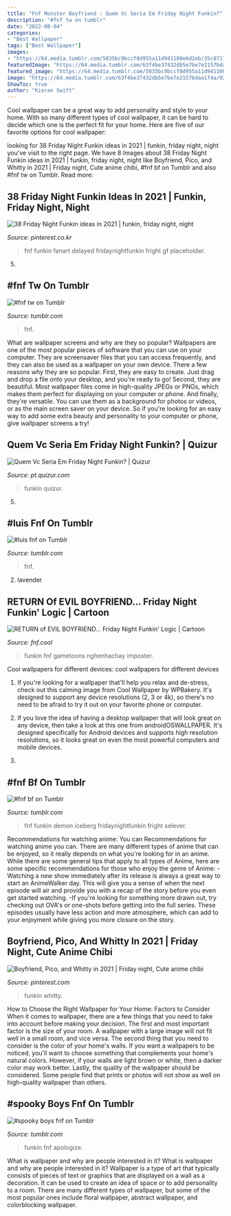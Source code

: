 ```yaml
---
title: "Fnf Monster Boyfriend : Quem Vc Seria Em Friday Night Funkin?"
description: "#fnf tw on tumblr"
date: "2022-08-04"
categories:
- "Best Wallpaper"
tags: ["Best Wallpaper"]
images:
- "https://64.media.tumblr.com/5035bc9bccf8d955a11d941108e6d2eb/35c87175b3090e29-0a/s2048x3072/526bc2dc4b653c0759d2e46c17206dce43e0fe7f.png"
featuredImage: "https://64.media.tumblr.com/63f4be37432db5e7be7e2157bdaa1f4a/0249252bedcb2527-08/s400x600/84d17054033083dda260b4657979ea6872b95746.jpg"
featured_image: "https://64.media.tumblr.com/5035bc9bccf8d955a11d941108e6d2eb/35c87175b3090e29-0a/s2048x3072/526bc2dc4b653c0759d2e46c17206dce43e0fe7f.png"
image: "https://64.media.tumblr.com/63f4be37432db5e7be7e2157bdaa1f4a/0249252bedcb2527-08/s400x600/84d17054033083dda260b4657979ea6872b95746.jpg"
ShowToc: true
author: "Kieran Swift"
---
```



Cool wallpaper can be a great way to add personality and style to your home. With so many different types of cool wallpaper, it can be hard to decide which one is the perfect fit for your home. Here are five of our favorite options for cool wallpaper: 

	

		
looking for 38 Friday Night Funkin ideas in 2021 | funkin, friday night, night you've visit to the right page. We have 8 Images about 38 Friday Night Funkin ideas in 2021 | funkin, friday night, night like Boyfriend, Pico, and Whitty in 2021 | Friday night, Cute anime chibi, #fnf bf on Tumblr and also #fnf tw on Tumblr. Read more:
		
    
## 38 Friday Night Funkin Ideas In 2021 | Funkin, Friday Night, Night

<img loading=lazy src="https://i.pinimg.com/474x/fd/f7/1d/fdf71d1f03d1d7b90fc88ada4b4a302d.jpg" onerror="this.onerror=null;this.src='https://tse3.mm.bing.net/th?id=OIP.euaBd2-rew9TwkOzBJ2KxAAAAA&amp;pid=15.1';" alt="38 Friday Night Funkin ideas in 2021 | funkin, friday night, night">

_Source: pinterest.co.kr_

>fnf funkin fanart delayed fridaynightfunkin fright gf placeholder. 

	

5.

    
## #fnf Tw On Tumblr

<img loading=lazy src="https://64.media.tumblr.com/89611157028a2f1f7dc329da7712bb82/dd574f1665402b17-41/s1280x1920/db8595a13a06ada36aae251e6c2158d1149a9dcc.png" onerror="this.onerror=null;this.src='https://tse3.mm.bing.net/th?id=OIP.MWInXfaH6WGCQT_CCS5a6AHaF3&amp;pid=15.1';" alt="#fnf tw on Tumblr">

_Source: tumblr.com_

>fnf. 

	

What are wallpaper screens and why are they so popular?
Wallpapers are one of the most popular pieces of software that you can use on your computer. They are screensaver files that you can access frequently, and they can also be used as a wallpaper on your own device. There a few reasons why they are so popular. First, they are easy to create. Just drag and drop a file onto your desktop, and you're ready to go! Second, they are beautiful. Most wallpaper files come in high-quality JPEGs or PNGs, which makes them perfect for displaying on your computer or phone. And finally, they're versatile. You can use them as a background for photos or videos, or as the main screen saver on your device. So if you're looking for an easy way to add some extra beauty and personality to your computer or phone, give wallpaper screens a try!

    
## Quem Vc Seria Em Friday Night Funkin? | Quizur

<img loading=lazy src="https://img.quizur.com/f/img60ad8bec337143.03139157.jpg?lastEdited=1621986312" onerror="this.onerror=null;this.src='https://tse1.mm.bing.net/th?id=OIP.KZRXwk_X50tmM23chDPUXwHaFj&amp;pid=15.1';" alt="Quem Vc Seria Em Friday Night Funkin? | Quizur">

_Source: pt.quizur.com_

>funkin quizur. 

	

5.

    
## #luis Fnf On Tumblr

<img loading=lazy src="https://64.media.tumblr.com/3b0fb5693c7a57ee117b00358ec1f855/1d430932799fcfea-7d/s640x960/c3037e8621383c9dbd6a1510fe8127aa4ac88a2d.jpg" onerror="this.onerror=null;this.src='https://tse3.mm.bing.net/th?id=OIP.shZ2029xiEnJFvoNBAtWFwHaJ7&amp;pid=15.1';" alt="#luis fnf on Tumblr">

_Source: tumblr.com_

>fnf. 

	

2. lavender 

    
## RETURN Of EVIL BOYFRIEND... Friday Night Funkin&#039; Logic | Cartoon

<img loading=lazy src="https://fnf.cool/wp-content/uploads/2021/08/gxg8qxowxs8maxresdefault-1024x576.jpg" onerror="this.onerror=null;this.src='https://tse3.mm.bing.net/th?id=OIP.onV_29ndUGSoCZTJ3BdCxAHaEK&amp;pid=15.1';" alt="RETURN of EVIL BOYFRIEND... Friday Night Funkin&#039; Logic | Cartoon">

_Source: fnf.cool_

>funkin fnf gametoons nghenhachay imposter. 

	

Cool wallpapers for different devices:
cool wallpapers for different devices 

1. If you're looking for a wallpaper that'll help you relax and de-stress, check out this calming image from Cool Wallpaper by WPBakery. It's designed to support any device resolutions (2, 3 or 4k), so there's no need to be afraid to try it out on your favorite phone or computer.

2. If you love the idea of having a desktop wallpaper that will look great on any device, then take a look at this one from androidOSWALLPAPER. It's designed specifically for Android devices and supports high resolution resolutions, so it looks great on even the most powerful computers and mobile devices.

3.

    
## #fnf Bf On Tumblr

<img loading=lazy src="https://64.media.tumblr.com/5035bc9bccf8d955a11d941108e6d2eb/35c87175b3090e29-0a/s2048x3072/526bc2dc4b653c0759d2e46c17206dce43e0fe7f.png" onerror="this.onerror=null;this.src='https://tse3.mm.bing.net/th?id=OIP.yeJBiDM6bYeSI0AwFCIEYwHaHa&amp;pid=15.1';" alt="#fnf bf on Tumblr">

_Source: tumblr.com_

>fnf funkin demon iceberg fridaynightfunkin fright selever. 

	

Recommendations for watching anime: You can
Recommendations for watching anime you can. There are many different types of anime that can be enjoyed, so it really depends on what you're looking for in an anime. While there are some general tips that apply to all types of Anime, here are some specific recommendations for those who enjoy the genre of Anime: 
-Watching a new show immediately after its release is always a great way to start an AnimeWalker day. This will give you a sense of when the next episode will air and provide you with a recap of the story before you even get started watching. 
-If you're looking for something more drawn out, try checking out OVA's or one-shots before getting into the full series. These episodes usually have less action and more atmosphere, which can add to your enjoyment while giving you more closure on the story.

    
## Boyfriend, Pico, And Whitty In 2021 | Friday Night, Cute Anime Chibi

<img loading=lazy src="https://i.pinimg.com/736x/c8/4a/6c/c84a6c83d235c6e7328cf91d2d73cb75.jpg" onerror="this.onerror=null;this.src='https://tse3.mm.bing.net/th?id=OIP.txLjudFgvJpoCKcZU_XqfwHaFb&amp;pid=15.1';" alt="Boyfriend, Pico, and Whitty in 2021 | Friday night, Cute anime chibi">

_Source: pinterest.com_

>funkin whitty. 

	

How to Choose the Right Wallpaper for Your Home: Factors to Consider
When it comes to wallpaper, there are a few things that you need to take into account before making your decision. The first and most important factor is the size of your room. A wallpaper with a large image will not fit well in a small room, and vice versa. 
The second thing that you need to consider is the color of your home's walls. If you want a wallpapers to be noticed, you'll want to choose something that complements your home's natural colors. However, if your walls are light brown or white, then a darker color may work better. 
Lastly, the quality of the wallpaper should be considered. Some people find that prints or photos will not show as well on high-quality wallpaper than others.

    
## #spooky Boys Fnf On Tumblr

<img loading=lazy src="https://64.media.tumblr.com/63f4be37432db5e7be7e2157bdaa1f4a/0249252bedcb2527-08/s400x600/84d17054033083dda260b4657979ea6872b95746.jpg" onerror="this.onerror=null;this.src='https://tse3.mm.bing.net/th?id=OIP.hixU2hG7d9TOwLjerl3jGgAAAA&amp;pid=15.1';" alt="#spooky boys fnf on Tumblr">

_Source: tumblr.com_

>funkin fnf apologize. 

	

What is wallpaper and why are people interested in it?
What is wallpaper and why are people interested in it?
Wallpaper is a type of art that typically consists of pieces of text or graphics that are displayed on a wall as a decoration. It can be used to create an idea of space or to add personality to a room. There are many different types of wallpaper, but some of the most popular ones include floral wallpaper, abstract wallpaper, and colorblocking wallpaper.


